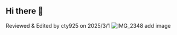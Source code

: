 ## Hi there 👋

<!--
**cty925/cty925** is a ✨ _special_ ✨ repository because its `README.md` (this file) appears on your GitHub profile.

Here are some ideas to get you started:

- 🔭 I’m currently working on ...
- 🌱 I’m currently learning ...
- 👯 I’m looking to collaborate on ...
- 🤔 I’m looking for help with ...
- 💬 Ask me about ...
- 📫 How to reach me: ...
- 😄 Pronouns: ...
- ⚡ Fun fact: ...
-->
Reviewed & Edited by cty925 on 2025/3/1
![IMG_2348](https://github.com/user-attachments/assets/7b5e5ff8-d634-4841-8491-4280815012aa)
add image
